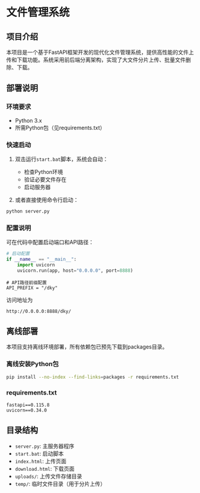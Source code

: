 # 文件管理系统

## 项目介绍

本项目是一个基于FastAPI框架开发的现代化文件管理系统，提供高性能的文件上传和下载功能。系统采用前后端分离架构，实现了大文件分片上传、批量文件删除、下载。

## 部署说明

### 环境要求

- Python 3.x
- 所需Python包（见requirements.txt）

### 快速启动

1. 双击运行`start.bat`脚本，系统会自动：
   - 检查Python环境
   - 验证必要文件存在
   - 启动服务器

2. 或者直接使用命令行启动：
```bash
python server.py
```

### 配置说明

可在代码中配置启动端口和API路径：

```python
# 启动配置
if __name__ == "__main__":
    import uvicorn
    uvicorn.run(app, host="0.0.0.0", port=8888)
```

```
# API路径前缀配置
API_PREFIX = "/dky"
```
访问地址为
```
http://0.0.0.0:8888/dky/
```

## 离线部署

本项目支持离线环境部署，所有依赖包已预先下载到packages目录。

### 离线安装Python包

```bash
pip install --no-index --find-links=packages -r requirements.txt
```

### requirements.txt

```
fastapi==0.115.8
uvicorn==0.34.0
```

## 目录结构

- `server.py`: 主服务器程序
- `start.bat`: 启动脚本
- `index.html`: 上传页面
- `download.html`: 下载页面
- `uploads/`: 上传文件存储目录
- `temp/`: 临时文件目录（用于分片上传）

